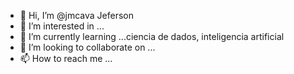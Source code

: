 - 👋 Hi, I’m @jmcava Jeferson 
- 👀 I’m interested in ...
- 🌱 I’m currently learning ...ciencia de dados, inteligencia artificial
- 💞️ I’m looking to collaborate on ...
- 📫 How to reach me ...

<!---
jmcava/jmcava is a ✨ special ✨ repository because its `README.md` (this file) appears on your GitHub profile.
You can click the Preview link to take a look at your changes.
--->
